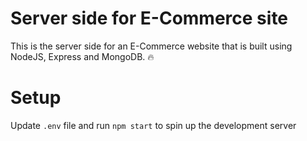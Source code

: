 # Server side for E-Commerce site
This is the server side for an E-Commerce website that is built using NodeJS, Express and MongoDB. :fire:

# Setup
Update ```.env``` file and run ```npm start``` to spin up the development server
